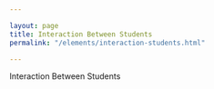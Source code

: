 ```yaml
---

layout: page
title: Interaction Between Students
permalink: "/elements/interaction-students.html"

---
```


Interaction Between Students